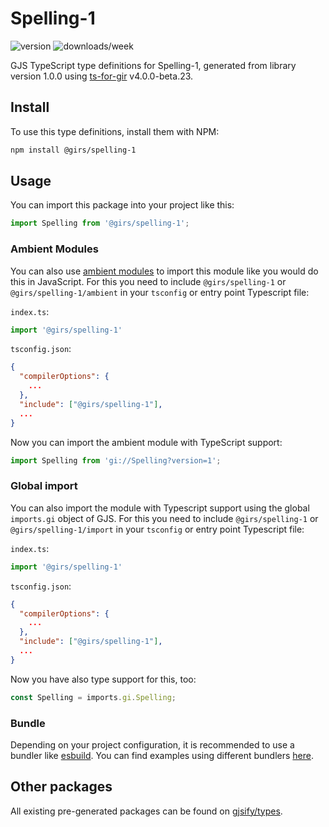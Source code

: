 
# Spelling-1

![version](https://img.shields.io/npm/v/@girs/spelling-1)
![downloads/week](https://img.shields.io/npm/dw/@girs/spelling-1)


GJS TypeScript type definitions for Spelling-1, generated from library version 1.0.0 using [ts-for-gir](https://github.com/gjsify/ts-for-gir) v4.0.0-beta.23.


## Install

To use this type definitions, install them with NPM:
```bash
npm install @girs/spelling-1
```

## Usage

You can import this package into your project like this:
```ts
import Spelling from '@girs/spelling-1';
```

### Ambient Modules

You can also use [ambient modules](https://github.com/gjsify/ts-for-gir/tree/main/packages/cli#ambient-modules) to import this module like you would do this in JavaScript.
For this you need to include `@girs/spelling-1` or `@girs/spelling-1/ambient` in your `tsconfig` or entry point Typescript file:

`index.ts`:
```ts
import '@girs/spelling-1'
```

`tsconfig.json`:
```json
{
  "compilerOptions": {
    ...
  },
  "include": ["@girs/spelling-1"],
  ...
}
```

Now you can import the ambient module with TypeScript support: 

```ts
import Spelling from 'gi://Spelling?version=1';
```

### Global import

You can also import the module with Typescript support using the global `imports.gi` object of GJS.
For this you need to include `@girs/spelling-1` or `@girs/spelling-1/import` in your `tsconfig` or entry point Typescript file:

`index.ts`:
```ts
import '@girs/spelling-1'
```

`tsconfig.json`:
```json
{
  "compilerOptions": {
    ...
  },
  "include": ["@girs/spelling-1"],
  ...
}
```

Now you have also type support for this, too:

```ts
const Spelling = imports.gi.Spelling;
```

### Bundle

Depending on your project configuration, it is recommended to use a bundler like [esbuild](https://esbuild.github.io/). You can find examples using different bundlers [here](https://github.com/gjsify/ts-for-gir/tree/main/examples).

## Other packages

All existing pre-generated packages can be found on [gjsify/types](https://github.com/gjsify/types).

